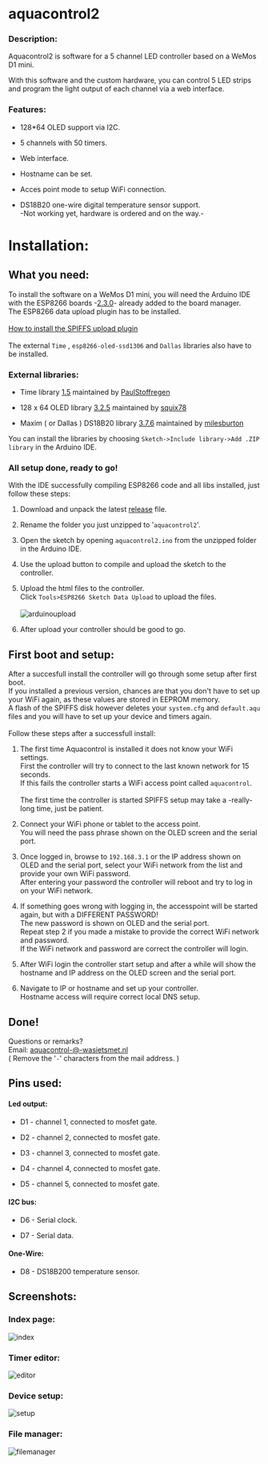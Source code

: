 # aquacontrol2

### Description:
Aquacontrol2 is software for a 5 channel LED controller based on a WeMos D1 mini.

With this software and the custom hardware, you can control 5 LED strips and program the light output of each channel via a web interface.

### Features:
* 128*64 OLED support via I2C.

* 5 channels with 50 timers.

* Web interface.

* Hostname can be set.

* Acces point mode to setup WiFi connection.

* DS18B20 one-wire digital temperature sensor support.
<br>-Not working yet, hardware is ordered and on the way.-

# Installation:

## What you need:

To install the software on a WeMos D1 mini, you will need the Arduino IDE with the ESP8266 boards -[2.3.0](https://github.com/esp8266/Arduino/releases/tag/2.3.0)- already added to the board manager.
<br>The ESP8266 data upload plugin has to be installed.
<br><br>[How to install the SPIFFS upload plugin](https://github.com/esp8266/Arduino/blob/master/doc/filesystem.md#uploading-files-to-file-system)
<br><br>The external `Time` , `esp8266-oled-ssd1306` and `Dallas` libraries also have to be installed. 

### External libraries:

* Time library [1.5](https://github.com/PaulStoffregen/Time/archive/v1.5.zip) maintained by [PaulStoffregen](https://github.com/PaulStoffregen)

* 128 x 64 OLED library [3.2.5](https://github.com/squix78/esp8266-oled-ssd1306/archive/3.2.5.zip) maintained by [squix78](https://github.com/squix78/)

* Maxim ( or Dallas ) DS18B20 library [3.7.6](https://github.com/milesburton/Arduino-Temperature-Control-Library/archive/3.7.6.zip) maintained by [milesburton](https://github.com/milesburton/)

You can install the libraries by choosing `Sketch->Include library->Add .ZIP library` in the Arduino IDE.

### All setup done, ready to go!

With the IDE successfully compiling ESP8266 code and all libs installed, just follow these steps:

1. Download and unpack the latest [release](https://github.com/CelliesProjects/aquacontrol2/releases) file.

2. Rename the folder you just unzipped to '`aquacontrol2`'.

3. Open the sketch by opening `aquacontrol2.ino` from the unzipped folder in the Arduino IDE.

4. Use the upload button to compile and upload the sketch to the controller.

5. Upload the html files to the controller.<br>
Click `Tools>ESP8266 Sketch Data Upload` to upload the files.<br><br>
![arduinoupload](https://cloud.githubusercontent.com/assets/24290108/23563262/367bfd80-0046-11e7-8170-59ab86d173d9.png) 

6. After upload your controller should be good to go.

## First boot and setup:

After a succesfull install the controller will go through some setup after first boot.
<br>If you installed a previous version, chances are that you don't have to set up your WiFi again, as these values are stored in EEPROM memory.
<br>A flash of the SPIFFS disk however deletes your `system.cfg` and `default.aqu` files and you will have to set up your device and timers again.
<br><br>Follow these steps after a successfull install:

1. The first time Aquacontrol is installed it does not know your WiFi settings.
<br>First the controller will try to connect to the last known network for 15 seconds.
<br>If this fails the controller starts a WiFi access point called `aquacontrol`.
<br><br>The first time the controller is started SPIFFS setup may take a -really- long time, just be patient.


2. Connect your WiFi phone or tablet to the access point.
<br>You will need the pass phrase shown on the OLED screen and the serial port.

3. Once logged in, browse to `192.168.3.1` or the IP address shown on OLED and the serial port, select your WiFi network from the list and provide your own WiFi password.
<br>After entering your password the controller will reboot and try to log in on your WiFi network.

4. If something goes wrong with logging in, the accesspoint will be started again, but with a DIFFERENT PASSWORD!
<br>The new password is shown on OLED and the serial port.
<br>Repeat step 2 if you made a mistake to provide the correct WiFi network and password.
<br>If the WiFi network and password are correct the controller will login.

5. After WiFi login the controller start setup and after a while will show the hostname and IP address on the OLED screen and the serial port.

6. Navigate to IP or hostname and set up your controller.
<br>Hostname access will require correct local DNS setup.

## Done!

Questions or remarks?
<br>Email: aquacontrol-@-wasietsmet.nl
<br>( Remove the '`-`' characters from the mail address. )

## Pins used:
#### Led output:
* D1 - channel 1, connected to mosfet gate.

* D2 - channel 2, connected to mosfet gate.

* D3 - channel 3, connected to mosfet gate.

* D4 - channel 4, connected to mosfet gate.

* D5 - channel 5, connected to mosfet gate.

#### I2C bus:
* D6 - Serial clock.

* D7 - Serial data.

#### One-Wire:
* D8 - DS18B200 temperature sensor.

## Screenshots:
### Index page:
![index](https://cloud.githubusercontent.com/assets/24290108/24398142/ccb0f268-13a8-11e7-83fa-fe5ad6e291da.png)

### Timer editor:
![editor](https://cloud.githubusercontent.com/assets/24290108/24397893/e37401a8-13a7-11e7-9ad7-7dc72b33d04b.png)

### Device setup:
![setup](https://cloud.githubusercontent.com/assets/24290108/24398262/275ced3e-13a9-11e7-9a75-ccb7ed953f80.png)

### File manager:
![filemanager](https://cloud.githubusercontent.com/assets/24290108/24398316/552862ac-13a9-11e7-893d-b6e577138219.png)
